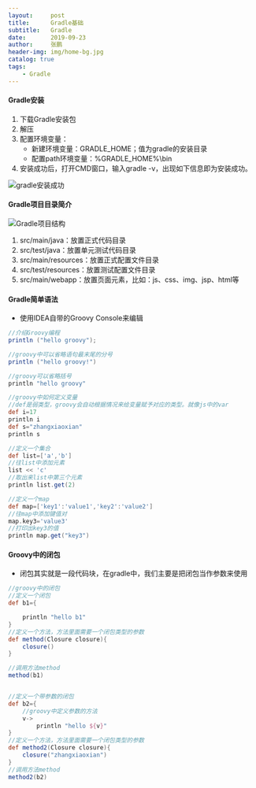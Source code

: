 ```yaml
---
layout:     post 
title:      Gradle基础
subtitle:   Gradle
date:       2019-09-23
author:     张鹏
header-img: img/home-bg.jpg
catalog: true   
tags:                         
    - Gradle
---
```


#### Gradle安装

1. 下载Gradle安装包
2. 解压
3. 配置环境变量：
   - 新建环境变量：GRADLE_HOME；值为gradle的安装目录
   - 配置path环境变量：%GRADLE_HOME%\bin
4. 安装成功后，打开CMD窗口，输入gradle -v，出现如下信息即为安装成功。

![gradle安装成功](https://github.com/Jokerboozp/Jokerboozp.github.io/raw/master/img/%E6%89%B9%E6%B3%A8%202019-09-23%20180827.png)

#### Gradle项目目录简介

![Gradle项目结构](https://github.com/Jokerboozp/Jokerboozp.github.io/raw/master/img/%E6%89%B9%E6%B3%A8%202019-09-23%20181750.png)

1. src/main/java：放置正式代码目录
2. src/test/java：放置单元测试代码目录
3. src/main/resources：放置正式配置文件目录
4. src/test/resources：放置测试配置文件目录
5. src/main/webapp：放置页面元素，比如：js、css、img、jsp、html等

#### Gradle简单语法

- 使用IDEA自带的Groovy Console来编辑

```groovy
//介绍Groovy编程
println ("hello groovy");

//groovy中可以省略语句最末尾的分号
println ("hello groovy!")

//groovy可以省略括号
println "hello groovy"

//groovy中如何定义变量
//def是弱类型，groovy会自动根据情况来给变量赋予对应的类型。就像js中的var
def i=17
println i
def s="zhangxiaoxian"
println s

//定义一个集合
def list=['a','b']
//往list中添加元素
list << 'c'
//取出来list中第三个元素
println list.get(2)

//定义一个map
def map=['key1':'value1','key2':'value2']
//往map中添加键值对
map.key3='value3'
//打印出key3的值
println map.get("key3")
```

#### Groovy中的闭包

- 闭包其实就是一段代码块，在gradle中，我们主要是把闭包当作参数来使用

```groovy
//groovy中的闭包
//定义一个闭包
def b1={

    println "hello b1"
}
//定义一个方法，方法里面需要一个闭包类型的参数
def method(Closure closure){
    closure()
}

//调用方法method
method(b1)


//定义一个带参数的闭包
def b2={
    //groovy中定义参数的方法
    v->
        println "hello ${v}"
}
//定义一个方法，方法里面需要一个闭包类型的参数
def method2(Closure closure){
    closure("zhangxiaoxian")
}
//调用方法method
method2(b2)
```
